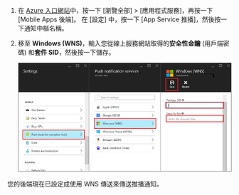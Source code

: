 
1. 在 [Azure 入口網站](https://portal.azure.com/)中，按一下 [瀏覽全部] > [應用程式服務]，再按一下 [Mobile Apps 後端]。 在 [設定] 中，按一下 [App Service 推播]，然後按一下通知中樞名稱。
2. 移至 **Windows (WNS)**，輸入您從線上服務網站取得的**安全性金鑰** (用戶端密碼) 和**套件 SID**，然後按一下儲存。

    ![在入口網站中設定 WNS 金鑰](./media/app-service-mobile-configure-wns/mobile-push-wns-credentials.png)

您的後端現在已設定成使用 WNS 傳送來傳送推播通知。
